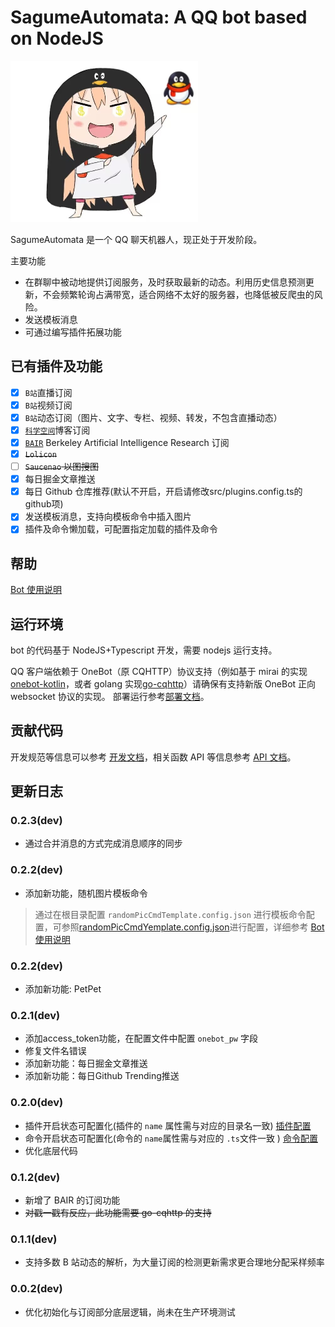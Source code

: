 # SagumeAutomata: A QQ bot based on NodeJS

<img src="ReadMe.assets/logo.jpg" alt="-38998bdc61a122a5" style="zoom:150%;" width="200px"/>

<!-- TODO 换个好看的logo -->
SagumeAutomata 是一个 QQ 聊天机器人，现正处于开发阶段。

主要功能
- 在群聊中被动地提供订阅服务，及时获取最新的动态。利用历史信息预测更新，不会频繁轮询占满带宽，适合网络不太好的服务器，也降低被反爬虫的风险。
- 发送模板消息
- 可通过编写插件拓展功能

## 已有插件及功能

-   [x] `B站`直播订阅
-   [x] `B站`视频订阅
-   [x] `B站`动态订阅（图片、文字、专栏、视频、转发，不包含直播动态）
-   [x] [`科学空间`](https://kexue.fm)博客订阅
-   [x] [`BAIR`](https://bair.berkeley.edu/blog) Berkeley Artificial Intelligence Research 订阅
-   [x] ~~`Lolicon`~~
-   [ ] ~~`Saucenao` 以图搜图~~
-   [x] 每日掘金文章推送
-   [x] 每日 Github 仓库推荐(默认不开启，开启请修改src/plugins.config.ts的github项)
-   [x] 发送模板消息，支持向模板命令中插入图片
-   [x] 插件及命令懒加载，可配置指定加载的插件及命令

## 帮助

[Bot 使用说明](./UserGuide.md)

## 运行环境

bot 的代码基于 NodeJS+Typescript 开发，需要 nodejs 运行支持。

QQ 客户端依赖于 OneBot（原 CQHTTP）协议支持（例如基于 mirai 的实现[onebot-kotlin](https://github.com/yyuueexxiinngg/onebot-kotlin)，或者 golang 实现[go-cqhttp](https://github.com/Mrs4s/go-cqhttp)）请确保有支持新版 OneBot 正向 websocket 协议的实现。
部署运行参考[部署文档](./DeployDocument.md)。

## 贡献代码

开发规范等信息可以参考 [开发文档](./DevDocument.md)，相关函数 API 等信息参考 [API 文档](./APIDocument.md)。

## 更新日志

### 0.2.3(dev)

- 通过合并消息的方式完成消息顺序的同步

### 0.2.2(dev)

- 添加新功能，随机图片模板命令
> 通过在根目录配置 `randomPicCmdTemplate.config.json` 进行模板命令配置，可参照[randomPicCmdYemplate.config.json](config/template/randomPicCmdTemplate.config.json)进行配置，详细参考 [Bot 使用说明](./UserGuide.md)

### 0.2.2(dev)

-   添加新功能: PetPet

### 0.2.1(dev)

-   添加access_token功能，在配置文件中配置 `onebot_pw` 字段
-   修复文件名错误
-   添加新功能：每日掘金文章推送
-   添加新功能：每日Github Trending推送

### 0.2.0(dev)

-   插件开启状态可配置化(插件的 `name` 属性需与对应的目录名一致) [插件配置](./src/plugins.config.ts)
-   命令开启状态可配置化(命令的 `name`属性需与对应的 `.ts`文件一致  ) [命令配置](./src/commands.config.ts)
-   优化底层代码

### 0.1.2(dev)

-   新增了 BAIR 的订阅功能
-   ~~对戳一戳有反应，此功能需要 go-cqhttp 的支持~~

### 0.1.1(dev)

-   支持多数 B 站动态的解析，为大量订阅的检测更新需求更合理地分配采样频率

### 0.0.2(dev)

-   优化初始化与订阅部分底层逻辑，尚未在生产环境测试
